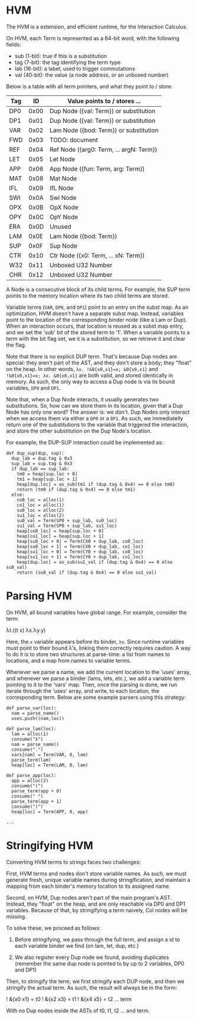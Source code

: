 # HVM

The HVM is a extension, and efficient runtime, for the Interaction Calculus.

On HVM, each Term is represented as a 64-bit word, with the following fields:

- sub (1-bit): true if this is a substitution
- tag (7-bit): the tag identifying the term type
- lab (16-bit): a label, used to trigger commutations
- val (40-bit): the value (a node address, or an unboxed number)

Below is a table with all term pointers, and what they point to / store.

Tag | ID   | Value points to / stores ...
--- | ---- | --------------------------------------
DP0 | 0x00 | Dup Node ({val: Term}) or substitution
DP1 | 0x01 | Dup Node ({val: Term}) or substitution
VAR | 0x02 | Lam Node ({bod: Term}) or substitution
FWD | 0x03 | TODO: document
REF | 0x04 | Ref Node ({arg0: Term, ... argN: Term})
LET | 0x05 | Let Node
APP | 0x06 | App Node ({fun: Term, arg: Term})
MAT | 0x08 | Mat Node
IFL | 0x09 | IfL Node
SWI | 0x0A | Swi Node
OPX | 0x0B | OpX Node
OPY | 0x0C | OpY Node
ERA | 0x0D | Unused
LAM | 0x0E | Lam Node ({bod: Term})
SUP | 0x0F | Sup Node
CTR | 0x10 | Ctr Node ({x0: Term, ... xN: Term})
W32 | 0x11 | Unboxed U32 Number
CHR | 0x12 | Unboxed U32 Number

A Node is a consecutive block of its child terms. For example, the SUP term
points to the memory location where its two child terms are stored.

Variable terms (`VAR`, `DP0`, and `DP1`) point to an entry on the subst map. As
an optimization, HVM doesn't have a separate subst map. Instead, variables point
to the location of the corresponding binder node (like a Lam or Dup). When an
interaction occurs, that location is reused as a subst map entry, and we set the
'sub' bit of the stored term to '1'. When a variable points to a term with the
bit flag set, we it is a substitution, so we retrieve it and clear the flag.

Note that there is no explicit DUP term. That's because Dup nodes are special:
they aren't part of the AST, and they don't store a body; they "float" on the
heap.  In other words, `λx. !&0{x0,x1}=x; &0{x0,x1}` and `!&0{x0,x1}=x; λx.
&0{x0,x1}` are both valid, and stored identically in memory. As such, the only
way to access a Dup node is via its bound variables, `DP0` and `DP1`.

Note that, when a Dup Node interacts, it usually generates two substitutions.
So, how can we store them in its location, given that a Dup Node has only one
word? The answer is: we don't. Dup Nodes only interact when we access them
via either a `DP0` or a `DP1`. As such, we immediatelly return one of the
substitutions to the variable that triggered the interaction, and store the
other substitution on the Dup Node's location.

For example, the DUP-SUP interaction could be implemented as:

```
def dup_sup(dup, sup):
  dup_lab = dup.tag & 0x3
  sup_lab = sup.tag & 0x3
  if dup_lab == sup_lab:
    tm0 = heap[sup.loc + 0]
    tm1 = heap[sup.loc + 1]
    heap[dup.loc] = as_sub(tm1 if (dup.tag & 0x4) == 0 else tm0)
    return (tm0 if (dup.tag & 0x4) == 0 else tm1)
  else:
    co0_loc = alloc(1)
    co1_loc = alloc(1)
    su0_loc = alloc(2)
    su1_loc = alloc(2)
    su0_val = Term(SP0 + sup_lab, su0_loc)
    su1_val = Term(SP0 + sup_lab, su1_loc)
    heap[co0_loc] = heap[sup.loc + 0]
    heap[co1_loc] = heap[sup.loc + 1]
    heap[su0_loc + 0] = Term(CX0 + dup_lab, co0_loc)
    heap[su0_loc + 1] = Term(CX0 + dup_lab, co1_loc)
    heap[su1_loc + 0] = Term(CY0 + dup_lab, co0_loc)
    heap[su1_loc + 1] = Term(CY0 + dup_lab, co1_loc)
    heap[dup.loc] = as_sub(su1_val if (dup.tag & 0x4) == 0 else su0_val)
    return (su0_val if (dup.tag & 0x4) == 0 else su1_val)
```


# Parsing HVM

On HVM, all bound variables have global range. For example, consider the term:

λt.((t x) λx.λy.y)

Here, the `x` variable appears before its binder, `λx`. Since runtime variables
must point to their bound λ's, linking them correctly requires caution. A way to
do it is to store two structures at parse-time: a list from names to locations,
and a map from names to variable terms.

Whenever we parse a name, we add the current location to the 'uses' array, and
whenever we parse a binder (lams, lets, etc.), we add a variable term pointing
to it to the 'vars' map. Then, once the parsing is done, we run iterate through
the 'uses' array, and write, to each location, the corresponding term. Below
are some example parsers using this strategy:

```
def parse_var(loc):
  nam = parse_name()
  uses.push((nam,loc))

def parse_lam(loc):
  lam = alloc(1)
  consume("λ")
  nam = parse_name()
  consume(".")
  vars[nam] = Term(VAR, 0, lam)
  parse_term(lam)
  heap[loc] = Term(LAM, 0, lam)

def parse_app(loc):
  app = alloc(2)
  consume("(")
  parse_term(app + 0)
  consume(" ")
  parse_term(app + 1)
  consume(")")
  heap[loc] = Term(APP, 0, app)

...
```

# Stringifying HVM

Converting HVM terms to strings faces two challenges:

First, HVM terms and nodes don't store variable names. As such, we must
generate fresh, unique variable names during stringification, and maintain a
mapping from each binder's memory location to its assigned name.

Second, on HVM, Dup nodes aren't part of the main program's AST. Instead, they
"float" on the heap, and are only reachable via DP0 and DP1 variables. Because
of that, by stringifying a term naively, Col nodes will be missing.

To solve these, we proceed as follows:

1. Before stringifying, we pass through the full term, and assign a id to each
variable binder we find (on lam, let, dup, etc.)

2. We also register every Dup node we found, avoiding duplicates (remember the
same dup node is pointed to by up to 2 variables, DP0 and DP1)

Then, to stringify the term, we first stringify each DUP node, and then we
stringify the actual term. As such, the result will always be in the form:

! &{x0 x1} = t0
! &{x2 x3} = t1
! &{x4 x5} = t2
...
term

With no Dup nodes inside the ASTs of t0, t1, t2 ... and term.
